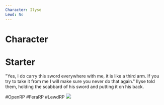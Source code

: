 ```yaml
---
Character: Ilyse
Lewd: No
---
```

# Character


# Starter
"Yes, I do carry this sword everywhere with me, it is like a third arm. If you try to take it from me I will make sure you never do that again." Ilyse told them, holding the scabbard of his sword and putting it on his back.

  

#OpenRP #FeraRP #LewdRP 
![](FOlYTrOXwAESF2O.jpg)